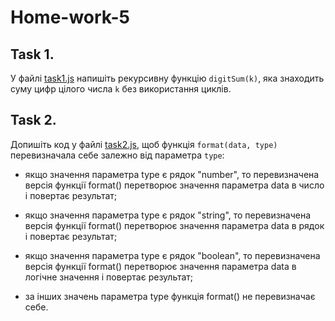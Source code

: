 # Home-work-5

## Task 1.

У файлі [task1.js](task1.js) напишіть рекурсивну функцію `digitSum(k)`, яка знаходить суму цифр цілого числа `k`  без використання циклів.

## Task 2.

Допишіть код у файлі [task2.js](task2.js), щоб функція `format(data, type)` перевизначала себе залежно від параметра `type`:

- якщо значення параметра type є рядок "number", то перевизначена версія функції format() перетворює значення параметра data в число і повертає результат;

- якщо значення параметра type є рядок "string", то перевизначена версія функції format() перетворює значення параметра data в рядок і повертає результат;

- якщо значення параметра type є рядок "boolean", то перевизначена версія функції format() перетворює значення параметра data в логічне значення і повертає результат;

- за інших значень параметра type функція format() не перевизначає себе.
